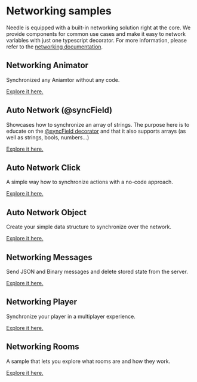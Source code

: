 # Networking samples

Needle is equipped with a built-in networking solution right at the core. We provide components for common use cases and make it easy to network variables with just one typescript decorator. For more information, please refer to the [networking documentation](https://engine.needle.tools/docs/networking.html).

## Networking Animator
Synchronized any Aniamtor without any code.

[Explore it here.](https://engine.needle.tools/samples/synced-animator/)

## Auto Network (@syncField)
Showcases how to synchronize an array of strings. The purpose here is to educate on the [@syncField decorator](https://engine.needle.tools/docs/reference/typescript-decorators.html#examples) and that it also supports arrays (as well as strings, bools, numbers...)

[Explore it here.](https://engine.needle.tools/samples/auto-network-array/)

## Auto Network Click
A simple way how to synchronize actions with a no-code approach.

[Explore it here.](https://engine.needle.tools/samples/auto-network-click)

## Auto Network Object
Create your simple data structure to synchronize over the network.

[Explore it here.](https://engine.needle.tools/samples/auto-network-object)

## Networking Messages
Send JSON and Binary messages and delete stored state from the server.

[Explore it here.](https://engine.needle.tools/samples/networking-messages)

## Networking Player
Synchronize your player in a multiplayer experience.

[Explore it here.](https://engine.needle.tools/samples/networking_players)

## Networking Rooms
A sample that lets you explore what rooms are and how they work.

[Explore it here.](https://engine.needle.tools/samples/networking_rooms/)
